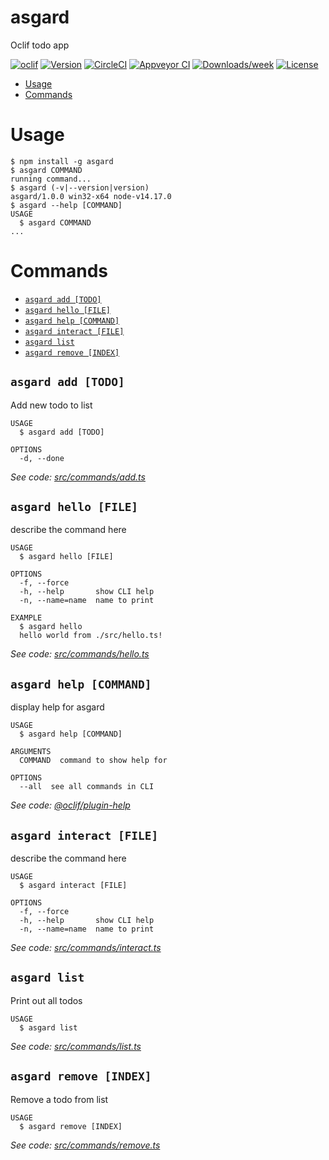 asgard
======

Oclif todo app

[![oclif](https://img.shields.io/badge/cli-oclif-brightgreen.svg)](https://oclif.io)
[![Version](https://img.shields.io/npm/v/asgard.svg)](https://npmjs.org/package/asgard)
[![CircleCI](https://circleci.com/gh/MuhammadBilal7x/asgard/tree/master.svg?style=shield)](https://circleci.com/gh/MuhammadBilal7x/asgard/tree/master)
[![Appveyor CI](https://ci.appveyor.com/api/projects/status/github/MuhammadBilal7x/asgard?branch=master&svg=true)](https://ci.appveyor.com/project/MuhammadBilal7x/asgard/branch/master)
[![Downloads/week](https://img.shields.io/npm/dw/asgard.svg)](https://npmjs.org/package/asgard)
[![License](https://img.shields.io/npm/l/asgard.svg)](https://github.com/MuhammadBilal7x/asgard/blob/master/package.json)

<!-- toc -->
* [Usage](#usage)
* [Commands](#commands)
<!-- tocstop -->
# Usage
<!-- usage -->
```sh-session
$ npm install -g asgard
$ asgard COMMAND
running command...
$ asgard (-v|--version|version)
asgard/1.0.0 win32-x64 node-v14.17.0
$ asgard --help [COMMAND]
USAGE
  $ asgard COMMAND
...
```
<!-- usagestop -->
# Commands
<!-- commands -->
* [`asgard add [TODO]`](#asgard-add-todo)
* [`asgard hello [FILE]`](#asgard-hello-file)
* [`asgard help [COMMAND]`](#asgard-help-command)
* [`asgard interact [FILE]`](#asgard-interact-file)
* [`asgard list`](#asgard-list)
* [`asgard remove [INDEX]`](#asgard-remove-index)

## `asgard add [TODO]`

Add new todo to list

```
USAGE
  $ asgard add [TODO]

OPTIONS
  -d, --done
```

_See code: [src/commands/add.ts](https://github.com/MuhammadBilal7x/asgard/blob/v1.0.0/src/commands/add.ts)_

## `asgard hello [FILE]`

describe the command here

```
USAGE
  $ asgard hello [FILE]

OPTIONS
  -f, --force
  -h, --help       show CLI help
  -n, --name=name  name to print

EXAMPLE
  $ asgard hello
  hello world from ./src/hello.ts!
```

_See code: [src/commands/hello.ts](https://github.com/MuhammadBilal7x/asgard/blob/v1.0.0/src/commands/hello.ts)_

## `asgard help [COMMAND]`

display help for asgard

```
USAGE
  $ asgard help [COMMAND]

ARGUMENTS
  COMMAND  command to show help for

OPTIONS
  --all  see all commands in CLI
```

_See code: [@oclif/plugin-help](https://github.com/oclif/plugin-help/blob/v3.2.2/src/commands/help.ts)_

## `asgard interact [FILE]`

describe the command here

```
USAGE
  $ asgard interact [FILE]

OPTIONS
  -f, --force
  -h, --help       show CLI help
  -n, --name=name  name to print
```

_See code: [src/commands/interact.ts](https://github.com/MuhammadBilal7x/asgard/blob/v1.0.0/src/commands/interact.ts)_

## `asgard list`

Print out all todos

```
USAGE
  $ asgard list
```

_See code: [src/commands/list.ts](https://github.com/MuhammadBilal7x/asgard/blob/v1.0.0/src/commands/list.ts)_

## `asgard remove [INDEX]`

Remove a todo from list

```
USAGE
  $ asgard remove [INDEX]
```

_See code: [src/commands/remove.ts](https://github.com/MuhammadBilal7x/asgard/blob/v1.0.0/src/commands/remove.ts)_
<!-- commandsstop -->
